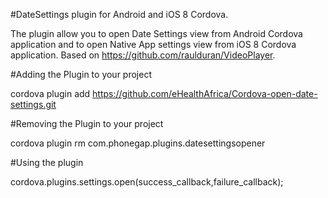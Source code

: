 #DateSettings plugin for Android and iOS 8 Cordova.

The plugin allow you to open Date Settings view from Android Cordova application and to open Native App settings view from iOS 8 Cordova application. Based on https://github.com/raulduran/VideoPlayer.

#Adding the Plugin to your project

cordova plugin add https://github.com/eHealthAfrica/Cordova-open-date-settings.git

#Removing the Plugin to your project

cordova plugin rm com.phonegap.plugins.datesettingsopener

#Using the plugin

cordova.plugins.settings.open(success_callback,failure_callback);
